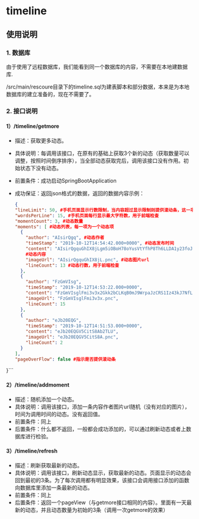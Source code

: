 # timeline

## 使用说明

### 1. 数据库

由于使用了远程数据库，我们能看到同一个数据库的内容，不需要在本地建数据库.

/src/main/rescoure目录下的timeline.sql为建表脚本和部分数据，本来是为本地数据库的建立准备的，现在不需要了。

### 2. 接口说明

#### 1）/timeline/getmore

* 描述：获取更多动态。
* 具体说明：每调用该接口，在原有的基础上获取3个新的动态（获取数量可以调整，按照时间倒序排序），当全部动态获取完后，调用该接口没有作用。初始状态下没有动态。
* 前置条件：成功启动SpringBootApplication
* 成功保证：返回json格式的数据，返回的数据内容示例：

  ```json
  {
  "lineLimit": 50, #手机页面显示行数限制，当内容超过显示限制则提供滚动条，这一项主要用于前端检查，是否有滚动条根据pageOverFlow决定
  "wordsPerLine": 15, #手机页面每行显示最大字符数，用于前端检查
  "momentCount": 3, #动态数量
  "moments": [ #动态列表，每一项为一个动态项
    {
      "author": "AIsirQgq", #动态作者
      "timeStamp": "2019-10-12T14:54:42.000+0000", #动态发布时间
      "content": "AIsirQgquGhIX8jLgm5iOBoH78oYusVtYfhP8Th6LLDA1y23foJBDfgHn2BoLjLHU6vbMn375Zz2ESBZKP2tZZZoff4G6kL8eNB8ayqxrUoF1CZBOEfb3tw7EkHw7RXJ5D5JwNd1Rb6C8ciaFBsNDaLPNkXPjCMcgLV1AXN6KRjJpYmhziDzZESCc",
      #动态内容
      "imageUrl": "AIsirQgquGhIX8jL.pnc", #动态图片url
      "lineCount": 13 #动态行数，用于前端检查
    },
    {
      "author": "FzGmVIsg",
      "timeStamp": "2019-10-12T14:53:22.000+0000",
      "content": "FzGmVIsglFmi3v3x2Gkk2bCLKqB0mJ9WrpaJzCRS1Iz43kJ7NfL8zUiabwB5ynkYs8ZI1rZddTQ0AuKFj2OrhPjuoAsA7oDHSjyfC7z5eZreQj6ZICMA5D7QBlPUf0dAcIsNW9x8dgiKmPc4iTJfXu0prjE3mAbH8FIrVZ4FGckI19HKw41xtGLTAnxCD8kpqiMdyHm08H8pG9LJ9qLT",
      "imageUrl": "FzGmVIsglFmi3v3x.pnc",
      "lineCount": 15
    },
    {
      "author": "eJb20EQG",
      "timeStamp": "2019-10-12T14:51:53.000+0000",
      "content": "eJb20EQGV5CitS8Ab2TLU",
      "imageUrl": "eJb20EQGV5CitS8A.pnc",
      "lineCount": 2
    }
  ],
  "pageOverFlow": false #指示是否提供滚动条
}```
  
  #### 2）/timeline/addmoment
  
  * 描述：随机添加一个动态。
  * 具体说明：调用该接口，添加一条内容作者图片url随机（没有对应的图片），时间为调用时间的动态。没有返回值。
  * 前置条件：同上
  * 后置条件：什么都不返回，一般都会成功添加的，可以通过刷新动态或者上数据库进行检验。
  
  #### 3）/timeline/refresh
  
  * 描述：刷新获取最新的动态。
  * 具体说明：调用该接口，刷新动态显示，获取最新的动态。页面显示的动态会回到最初的3条。为了每次调用都有明显效果，该接口会调用接口添加的函数向数据库里添加一条最新的动态。
  * 前置条件：同上
  * 后置条件：返回一个pageView（与getmore接口相同的内容）。里面有一天最新的动态，并且动态数量为初始的3条（调用一次getmore的效果）
  

